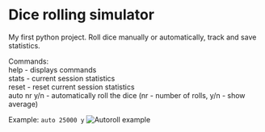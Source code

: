 # Dice rolling simulator
 My first python project. Roll dice manually or automatically, track and save statistics.<br/>
 
 Commands:<br/>
 help - displays commands<br/>
 stats - current session statistics<br/>
 reset - reset current session statistics<br/>
 auto nr y/n - automatically roll the dice (nr - number of rolls, y/n - show average)
 
 Example:
 `auto 25000 y`
 ![Autoroll example](https://raw.githubusercontent.com/val8119/Dice/master/autoroll_example.png)
